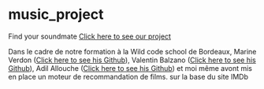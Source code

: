 # music_project
Find your soundmate
[Click here to see our project](https://share.streamlit.io/augustin-chab/music_project/main/Music_Github.py 'Our project')

Dans le cadre de notre formation à la Wild code school de Bordeaux, Marine Verdon ([Click here to see his Github](https://github.com/mantarina)), Valentin Balzano
 ([Click here to see his Github](https://github.com/valentinbalzano)), Adil Allouche ([Click here to see his Github](https://github.com/valentinbalzano)) et moi même avont mis en place un moteur de recommandation de films.  sur la base du site IMDb
